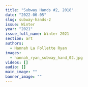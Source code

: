```yaml
---
title: "Subway Hands #2, 2018"
date: "2022-06-05"
slug: subway-hands-2
issue: Winter
year: "2021"
issue_full_name: Winter 2021
section: art
authors:
  - Hannah La Follette Ryan
images:
  - hannah_ryan_subway_hand_02.jpg
videos: []
audio: []
main_image: ""
banner_image: ""
---
```

